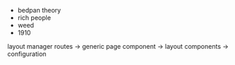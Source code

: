 
- bedpan theory
- rich people
- weed
- 1910

layout manager
  routes
    -> generic page component
      -> layout components
        -> configuration
